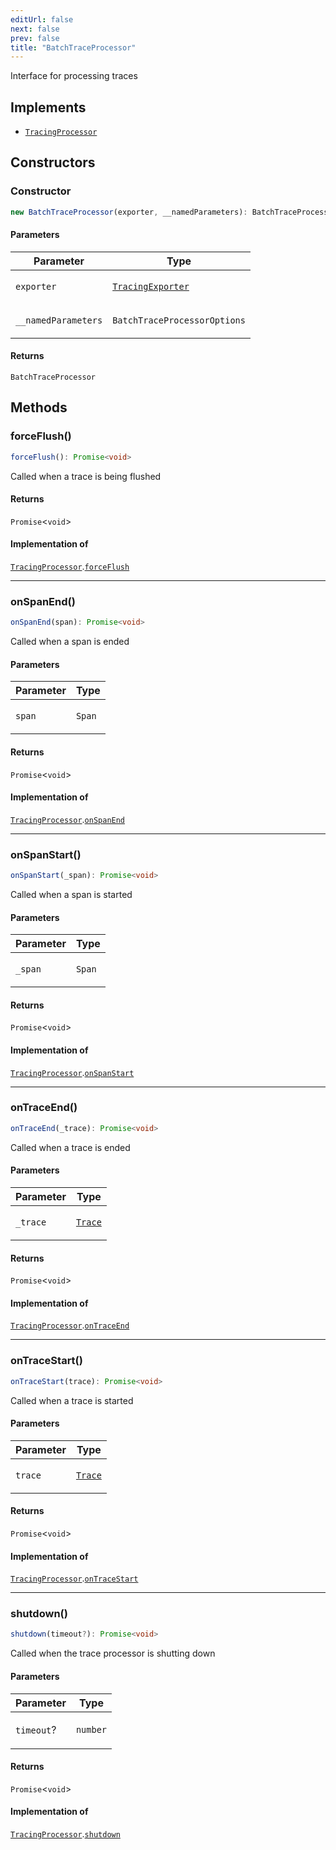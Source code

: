 ```yaml
---
editUrl: false
next: false
prev: false
title: "BatchTraceProcessor"
---
```


Interface for processing traces

## Implements

- [`TracingProcessor`](/openai-agents-js/openai/agents-core/interfaces/tracingprocessor/)

## Constructors

### Constructor

```ts
new BatchTraceProcessor(exporter, __namedParameters): BatchTraceProcessor
```

#### Parameters

<table>
<thead>
<tr>
<th>Parameter</th>
<th>Type</th>
</tr>
</thead>
<tbody>
<tr>
<td>

`exporter`

</td>
<td>

[`TracingExporter`](/openai-agents-js/openai/agents-core/interfaces/tracingexporter/)

</td>
</tr>
<tr>
<td>

`__namedParameters`

</td>
<td>

`BatchTraceProcessorOptions`

</td>
</tr>
</tbody>
</table>

#### Returns

`BatchTraceProcessor`

## Methods

### forceFlush()

```ts
forceFlush(): Promise<void>
```

Called when a trace is being flushed

#### Returns

`Promise`\<`void`\>

#### Implementation of

[`TracingProcessor`](/openai-agents-js/openai/agents-core/interfaces/tracingprocessor/).[`forceFlush`](/openai-agents-js/openai/agents-core/interfaces/tracingprocessor/#forceflush)

***

### onSpanEnd()

```ts
onSpanEnd(span): Promise<void>
```

Called when a span is ended

#### Parameters

<table>
<thead>
<tr>
<th>Parameter</th>
<th>Type</th>
</tr>
</thead>
<tbody>
<tr>
<td>

`span`

</td>
<td>

`Span`

</td>
</tr>
</tbody>
</table>

#### Returns

`Promise`\<`void`\>

#### Implementation of

[`TracingProcessor`](/openai-agents-js/openai/agents-core/interfaces/tracingprocessor/).[`onSpanEnd`](/openai-agents-js/openai/agents-core/interfaces/tracingprocessor/#onspanend)

***

### onSpanStart()

```ts
onSpanStart(_span): Promise<void>
```

Called when a span is started

#### Parameters

<table>
<thead>
<tr>
<th>Parameter</th>
<th>Type</th>
</tr>
</thead>
<tbody>
<tr>
<td>

`_span`

</td>
<td>

`Span`

</td>
</tr>
</tbody>
</table>

#### Returns

`Promise`\<`void`\>

#### Implementation of

[`TracingProcessor`](/openai-agents-js/openai/agents-core/interfaces/tracingprocessor/).[`onSpanStart`](/openai-agents-js/openai/agents-core/interfaces/tracingprocessor/#onspanstart)

***

### onTraceEnd()

```ts
onTraceEnd(_trace): Promise<void>
```

Called when a trace is ended

#### Parameters

<table>
<thead>
<tr>
<th>Parameter</th>
<th>Type</th>
</tr>
</thead>
<tbody>
<tr>
<td>

`_trace`

</td>
<td>

[`Trace`](/openai-agents-js/openai/agents-core/classes/trace/)

</td>
</tr>
</tbody>
</table>

#### Returns

`Promise`\<`void`\>

#### Implementation of

[`TracingProcessor`](/openai-agents-js/openai/agents-core/interfaces/tracingprocessor/).[`onTraceEnd`](/openai-agents-js/openai/agents-core/interfaces/tracingprocessor/#ontraceend)

***

### onTraceStart()

```ts
onTraceStart(trace): Promise<void>
```

Called when a trace is started

#### Parameters

<table>
<thead>
<tr>
<th>Parameter</th>
<th>Type</th>
</tr>
</thead>
<tbody>
<tr>
<td>

`trace`

</td>
<td>

[`Trace`](/openai-agents-js/openai/agents-core/classes/trace/)

</td>
</tr>
</tbody>
</table>

#### Returns

`Promise`\<`void`\>

#### Implementation of

[`TracingProcessor`](/openai-agents-js/openai/agents-core/interfaces/tracingprocessor/).[`onTraceStart`](/openai-agents-js/openai/agents-core/interfaces/tracingprocessor/#ontracestart)

***

### shutdown()

```ts
shutdown(timeout?): Promise<void>
```

Called when the trace processor is shutting down

#### Parameters

<table>
<thead>
<tr>
<th>Parameter</th>
<th>Type</th>
</tr>
</thead>
<tbody>
<tr>
<td>

`timeout`?

</td>
<td>

`number`

</td>
</tr>
</tbody>
</table>

#### Returns

`Promise`\<`void`\>

#### Implementation of

[`TracingProcessor`](/openai-agents-js/openai/agents-core/interfaces/tracingprocessor/).[`shutdown`](/openai-agents-js/openai/agents-core/interfaces/tracingprocessor/#shutdown)
